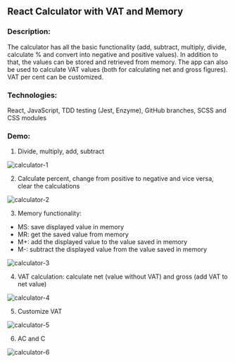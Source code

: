 ## React Calculator with VAT and Memory
### Description: 
The calculator has all the basic functionality (add, subtract, multiply, divide, calculate % and convert into negative and positive values). In addition to that, the values can be stored and retrieved from memory. The app can also be used to calculate VAT values (both for calculating net and gross figures). VAT per cent can be customized.

### Technologies: 
React, JavaScript, TDD testing (Jest, Enzyme), GitHub branches, SCSS and CSS modules

### Demo:
1. Divide, multiply, add, subtract

![calculator-1](https://user-images.githubusercontent.com/66952678/100894985-fbe86080-34b4-11eb-9a45-057bf8d0a78a.gif)

2. Calculate percent, change from positive to negative and vice versa, clear the calculations

![calculator-2](https://user-images.githubusercontent.com/66952678/100895559-9cd71b80-34b5-11eb-810a-29a017bc9ac7.gif)

3. Memory functionality:
- MS: save displayed value in memory
- MR: get the saved value from memory
- M+: add the displayed value to the value saved in memory
- M-: subtract the displayed value from the value saved in memory

![calculator-3](https://user-images.githubusercontent.com/66952678/100896561-a614b800-34b6-11eb-9c52-5721b954a1c6.gif)

4. VAT calculation: calculate net (value without VAT) and gross (add VAT to net value)

![calculator-4](https://user-images.githubusercontent.com/66952678/100897042-305d1c00-34b7-11eb-8e94-c7bfa687493d.gif)


5. Customize VAT 

![calculator-5](https://user-images.githubusercontent.com/66952678/100897444-977ad080-34b7-11eb-9d95-e42a2657ce01.gif)

6. AC and C

![calculator-6](https://user-images.githubusercontent.com/66952678/100897815-022c0c00-34b8-11eb-9da8-2f4d1d3dfb40.gif)
